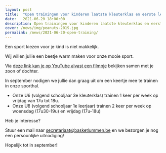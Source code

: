 ```yaml
---
layout: post
title:  "Open trainingen voor kinderen laatste kleuterklas en eerste leerjaar in september"
date:   2021-06-20 18:00:00
description: Open trainingen voor kinderen laatste kleuterklas en eerste leerjaar in september
cover: /news/img/peanuts-2019.jpg
permalink: /news/2021-06-20-open-training/
---
```


Een sport kiezen voor je kind is niet makkelijk. 

Wij willen jullie een beetje warm maken voor onze mooie sport. 

Via [deze link kan je op YouTube alvast een filmpje](https://youtu.be/jLqfz2GzA5o) bekijken samen met je zoon of dochter.

In september nodigen we jullie dan graag uit om een keertje mee te trainen in onze sporthal. 
- Onze U6 (volgend schooljaar 3e kleuterklas) trainen 1 keer per week op vrijdag van 17u tot 18u.
- Onze U8 (volgend schooljaar 1e leerjaar) trainen 2 keer per week op woensdag (17u30-19u) en vrijdag (17u-18u)

Heb je interesse? 

Stuur een mail naar [secretariaat@basketlummen.be](mailto://secretariaat@basketlummen.be) en we bezorgen je nog een persoonlijke uitnodiging! 

Hopelijk tot in september!